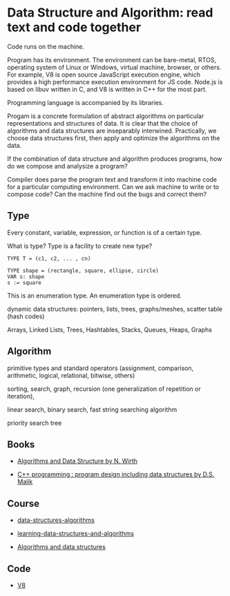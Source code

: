 # Data Structure and Algorithm: read text and code together

Code runs on the machine. 

Program has its environment. The environment can be bare-metal, RTOS, operating system of Linux or Windows, virtual machine, browser, or others. For example, V8 is open source JavaScript execution engine, which provides a high performance execution environment for JS code. Node.js is based on libuv written in C, and V8 is written in C++ for the most part.
 
Programming language is accompanied by its libraries. 

Progam is a concrete formulation of abstract algorithms on particular representations and structures of data. It is clear that the choice of algorithms and data structures are inseparably interwined. Practically, we choose data structures first, then apply and optimize the algorithms on the data.

If the combination of data structure and algorithm produces programs, how do we compose and analysize a program?

Compiler does parse the program text and transform it into machine code for a particular computing environment. Can we ask machine to write or to compose code? Can the machine find out the bugs and correct them?
 
## Type

Every constant, variable, expression, or function is of a certain type.

What is type? Type is a facility to create new type?

```
TYPE T = (c1, c2, ... , cn)

TYPE shape = (rectangle, square, ellipse, circle) 
VAR s: shape
s := square
```
This is an enumeration type. An enumeration type is ordered.

dynamic data structures: pointers, lists, trees, graphs/meshes, scatter table (hash codes)

Arrays, Linked Lists, Trees, Hashtables, Stacks, Queues, Heaps, Graphs

## Algorithm

primitive types and standard operators (assignment, comparison, arithmetic, logical, relational, bitwise, others)

sorting, search, graph, recursion (one generalization of repetition or iteration), 

linear search, binary search, fast string searching algorithm

priority search tree

## Books

- [Algorithms and Data Structure by N. Wirth](http://www.ethoberon.ethz.ch/WirthPubl/AD.pdf)

- [C++ programming : program design including data structures by D.S. Malik](2018)

## Course

- [data-structures-algorithms](https://www.coursera.org/specializations/data-structures-algorithms)

- [learning-data-structures-and-algorithms](https://www.udemy.com/learning-data-structures-and-algorithms/)

- [Algorithms and data structures](https://www.edx.org/course/algorithms-and-data-structures-1)
 
## Code

- [V8](https://github.com/v8/v8)


